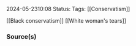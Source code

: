 2024-05-2310:08
Status: 
Tags: [[Conservatism]]

[[Black conservatism]]
[[White woman's tears]]
### Source(s) 

